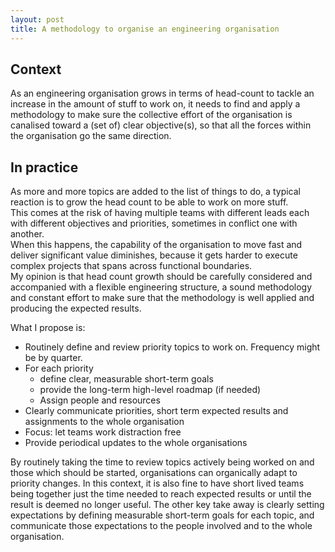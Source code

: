```yaml
---
layout: post
title: A methodology to organise an engineering organisation
---
```


## Context
As an engineering organisation grows in terms of head-count to tackle an increase in the amount of stuff to work on, it needs to find and apply a methodology to make sure the collective effort of the organisation is canalised toward a (set of) clear objective(s), so that all the forces within the organisation go the same direction.  

## In practice
As more and more topics are added to the list of things to do, a typical reaction is to grow the head count to be able to work on more stuff.   
This comes at the risk of having multiple teams with different leads each with different objectives and priorities, sometimes in conflict one with another.  
When this happens, the capability of the organisation to move fast and deliver significant value diminishes, because it gets harder to execute complex projects that spans across functional boundaries.   
My opinion is that head count growth should be carefully considered and accompanied with a flexible engineering structure, a sound methodology and constant effort to make sure that the methodology is well applied and producing the expected results.

What I propose is:
- Routinely define and review priority topics to work on. Frequency might be by quarter.
- For each priority
    - define clear, measurable short-term goals
    - provide the long-term high-level roadmap (if needed)
    - Assign people and resources
- Clearly communicate priorities, short term expected results and assignments to the whole organisation
- Focus: let teams work distraction free
- Provide periodical updates to the whole organisations

By routinely taking the time to review topics actively being worked on and those which should be started, organisations can organically adapt to priority changes. In this context, it is also fine to have short lived teams being together just the time needed to reach expected results or until the result is deemed no longer useful. 
The other key take away is clearly setting expectations by defining measurable short-term goals for each topic, and communicate those expectations to the people involved and to the whole organisation.
